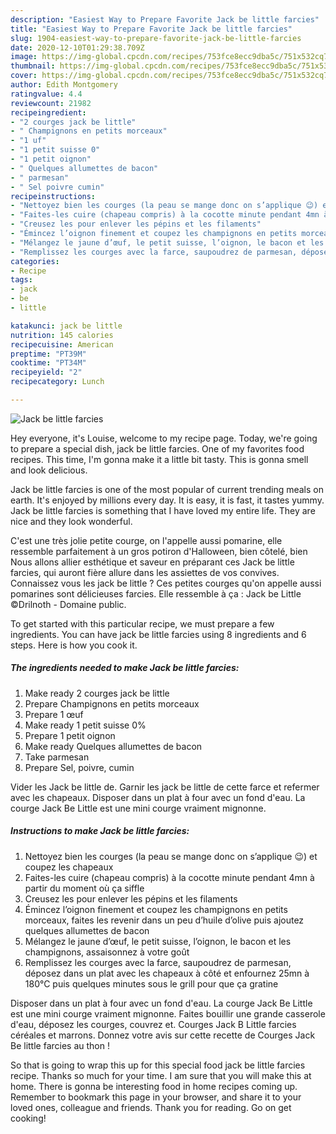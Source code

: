 ```yaml
---
description: "Easiest Way to Prepare Favorite Jack be little farcies"
title: "Easiest Way to Prepare Favorite Jack be little farcies"
slug: 1904-easiest-way-to-prepare-favorite-jack-be-little-farcies
date: 2020-12-10T01:29:38.709Z
image: https://img-global.cpcdn.com/recipes/753fce8ecc9dba5c/751x532cq70/jack-be-little-farcies-photo-principale-de-la-recette.jpg
thumbnail: https://img-global.cpcdn.com/recipes/753fce8ecc9dba5c/751x532cq70/jack-be-little-farcies-photo-principale-de-la-recette.jpg
cover: https://img-global.cpcdn.com/recipes/753fce8ecc9dba5c/751x532cq70/jack-be-little-farcies-photo-principale-de-la-recette.jpg
author: Edith Montgomery
ratingvalue: 4.4
reviewcount: 21982
recipeingredient:
- "2 courges jack be little"
- " Champignons en petits morceaux"
- "1 uf"
- "1 petit suisse 0"
- "1 petit oignon"
- " Quelques allumettes de bacon"
- " parmesan"
- " Sel poivre cumin"
recipeinstructions:
- "Nettoyez bien les courges (la peau se mange donc on s’applique 😉) et coupez les chapeaux"
- "Faites-les cuire (chapeau compris) à la cocotte minute pendant 4mn à partir du moment où ça siffle"
- "Creusez les pour enlever les pépins et les filaments"
- "Émincez l’oignon finement et coupez les champignons en petits morceaux, faites les revenir dans un peu d’huile d’olive puis ajoutez quelques allumettes de bacon"
- "Mélangez le jaune d’œuf, le petit suisse, l’oignon, le bacon et les champignons, assaisonnez à votre goût"
- "Remplissez les courges avec la farce, saupoudrez de parmesan, déposez dans un plat avec les chapeaux à côté et enfournez 25mn à 180°C puis quelques minutes sous le grill pour que ça gratine"
categories:
- Recipe
tags:
- jack
- be
- little

katakunci: jack be little 
nutrition: 145 calories
recipecuisine: American
preptime: "PT39M"
cooktime: "PT34M"
recipeyield: "2"
recipecategory: Lunch

---
```



![Jack be little farcies](https://img-global.cpcdn.com/recipes/753fce8ecc9dba5c/751x532cq70/jack-be-little-farcies-photo-principale-de-la-recette.jpg)

Hey everyone, it's Louise, welcome to my recipe page. Today, we're going to prepare a special dish, jack be little farcies. One of my favorites food recipes. This time, I'm gonna make it a little bit tasty. This is gonna smell and look delicious.

Jack be little farcies is one of the most popular of current trending meals on earth. It's enjoyed by millions every day. It is easy, it is fast, it tastes yummy. Jack be little farcies is something that I have loved my entire life. They are nice and they look wonderful.

C&#39;est une très jolie petite courge, on l&#39;appelle aussi pomarine, elle ressemble parfaitement à un gros potiron d&#39;Halloween, bien côtelé, bien Nous allons allier esthétique et saveur en préparant ces Jack be little farcies, qui auront fière allure dans les assiettes de vos convives. Connaissez vous les jack be little ? Ces petites courges qu&#39;on appelle aussi pomarines sont délicieuses farcies. Elle ressemble à ça : Jack be Little ©Drilnoth - Domaine public.


To get started with this particular recipe, we must prepare a few ingredients. You can have jack be little farcies using 8 ingredients and 6 steps. Here is how you cook it.

<!--inarticleads1-->

##### The ingredients needed to make Jack be little farcies:

1. Make ready 2 courges jack be little
1. Prepare  Champignons en petits morceaux
1. Prepare 1 œuf
1. Make ready 1 petit suisse 0%
1. Prepare 1 petit oignon
1. Make ready  Quelques allumettes de bacon
1. Take  parmesan
1. Prepare  Sel, poivre, cumin


Vider les Jack be little de. Garnir les jack be little de cette farce et refermer avec les chapeaux. Disposer dans un plat à four avec un fond d&#39;eau. La courge Jack Be Little est une mini courge vraiment mignonne. 

<!--inarticleads2-->

##### Instructions to make Jack be little farcies:

1. Nettoyez bien les courges (la peau se mange donc on s’applique 😉) et coupez les chapeaux
1. Faites-les cuire (chapeau compris) à la cocotte minute pendant 4mn à partir du moment où ça siffle
1. Creusez les pour enlever les pépins et les filaments
1. Émincez l’oignon finement et coupez les champignons en petits morceaux, faites les revenir dans un peu d’huile d’olive puis ajoutez quelques allumettes de bacon
1. Mélangez le jaune d’œuf, le petit suisse, l’oignon, le bacon et les champignons, assaisonnez à votre goût
1. Remplissez les courges avec la farce, saupoudrez de parmesan, déposez dans un plat avec les chapeaux à côté et enfournez 25mn à 180°C puis quelques minutes sous le grill pour que ça gratine


Disposer dans un plat à four avec un fond d&#39;eau. La courge Jack Be Little est une mini courge vraiment mignonne. Faites bouillir une grande casserole d&#39;eau, déposez les courges, couvrez et. Courges Jack B Little farcies céréales et marrons. Donnez votre avis sur cette recette de Courges Jack Be little farcies au thon ! 

So that is going to wrap this up for this special food jack be little farcies recipe. Thanks so much for your time. I am sure that you will make this at home. There is gonna be interesting food in home recipes coming up. Remember to bookmark this page in your browser, and share it to your loved ones, colleague and friends. Thank you for reading. Go on get cooking!
